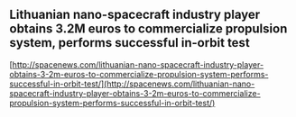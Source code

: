 ## Lithuanian nano-spacecraft industry player obtains 3.2M euros to commercialize propulsion system, performs successful in-orbit test
  
  [http://spacenews.com/lithuanian-nano-spacecraft-industry-player-obtains-3-2m-euros-to-commercialize-propulsion-system-performs-successful-in-orbit-test/](http://spacenews.com/lithuanian-nano-spacecraft-industry-player-obtains-3-2m-euros-to-commercialize-propulsion-system-performs-successful-in-orbit-test/)
